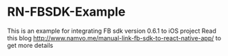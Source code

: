 # RN-FBSDK-Example
This is an example for integrating FB sdk version 0.6.1 to iOS project
Read this blog http://www.namvo.me/manual-link-fb-sdk-to-react-native-app/ to get more details

